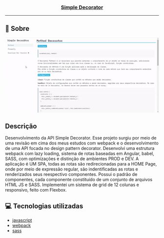 <h3 align="center">
  <a href="https://cahmoraes.github.io/simple-decorator-examples/" target="_blank">Simple Decorator</a>
</h3>

---

## :rocket: Sobre

<img src="https://github.com/Cahmoraes/simple-decorator-examples/blob/main/src/assets/examples/sd-example.gif" alt="Simple Decorator">

## Descrição
Desenvolvimento da API Simple Decorator.
Esse projeto surgiu por meio de uma revisão em cima dos meus estudos com webpack e o desenvolvimento de uma API focada no design pattern decorator.
Desenvolvi uma estrutura webpack com lazy loading, sistema de rotas baseadas em Angular, babel, SASS, com optimizações e distinção de ambientes PROD e DEV.
A aplicação é UM SPA, todas as rotas são redirecionadas para a HOME Page, onde por meio de expressão regular, são indentificadas as rotas e renderizados seus reespectivo componentes.
Possui o padrão de componentes, cada componente constituído de um conjunto de arquivos HTML JS e SASS.
Implementei um sistema de grid de 12 colunas e responsivo, feito com Flexbox.


## :computer: Tecnologias utilizadas

- [javascript](https://developer.mozilla.org/pt-BR/docs/Web/JavaScript)
- [webpack](https://webpack.js.org/)
- [sass](https://sass-lang.com/)
